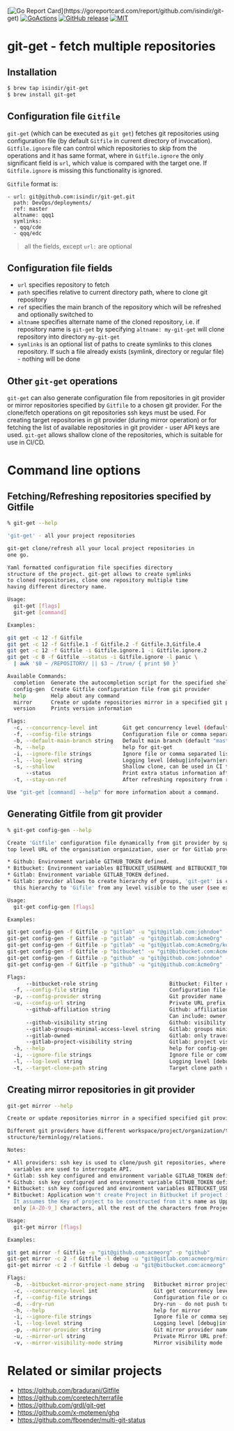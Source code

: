 [![Go Report Card](https://goreportcard.com/badge/github.com/isindir/git-get?)](https://goreportcard.com/report/github.com/isindir/git-get)
[![GoActions](https://github.com/isindir/git-get/workflows/build-git-get/badge.svg)](https://github.com/isindir/git-get/actions?query=workflow%3Abuild-git-get)
[![GitHub release](https://img.shields.io/github/tag/isindir/git-get.svg)](https://github.com/isindir/git-get/releases)
[![MIT](http://img.shields.io/github/license/isindir/git-get.svg)](LICENSE)

# git-get - fetch multiple repositories

## Installation

```bash
$ brew tap isindir/git-get
$ brew install git-get
```

## Configuration file `Gitfile`

`git-get` (which can be executed as `git get`) fetches git repositories using
configuration file (by default `Gitfile` in current directory of invocation).
`Gitfile.ignore` file can control which repositories to skip from the operations
and it has same format, where in `Gitfile.ignore` the only significant field is
`url`, which value is compared with the target one. If `Gitfile.ignore` is missing
this functionality is ignored.

`Gitfile` format is:

```
- url: git@github.com:isindir/git-get.git
  path: DevOps/deployments/
  ref: master
  altname: qqq1
  symlinks:
  - qqq/cde
  - qqq/edc
```

> all the fields, except `url:` are optional

## Configuration file fields

* `url` specifies repository to fetch
* `path` specifies relative to current directory path, where to clone git repository
* `ref` specifies the main branch of the repository which will be refreshed and optionally
  switched to
* `altname` specifies alternate name of the cloned repository, i.e. if repository name is `git-get` by
  specifying `altname: my-git-get` will clone repository into directory `my-git-get`
* `symlinks` is an optional list of paths to create symlinks to this clones repository. If such a file
  already exists (symlink, directory or regular file) - nothing will be done

## Other `git-get` operations

`git-get` can also generate configuration file from repositories in git provider or mirror
repositories specified by `Gitfile` to a chosen git provider. For the clone/fetch operations
on git repositories ssh keys must be used. For creating target repositories in git provider
(during mirror operation) or for fetching the list of available repositories in git provider -
user API keys are used. `git-get` allows shallow clone of the repositories, which is suitable
for use in CI/CD.

# Command line options

## Fetching/Refreshing repositories specified by Gitfile

```bash
% git-get --help

'git-get' - all your project repositories

git-get clone/refresh all your local project repositories in
one go.

Yaml formatted configuration file specifies directory
structure of the project. git-get allows to create symlinks
to cloned repositories, clone one repository multiple time
having different directory name.

Usage:
  git-get [flags]
  git-get [command]

Examples:

git get -c 12 -f Gitfile
git get -c 12 -f Gitfile.1 -f Gitfile.2 -f Gitfile.3,Gitfile.4
git get -c 12 -f Gitfile -i Gitfile.ignore.1 -i Gitfile.ignore.2
git get -c 8 -f Gitfile --status -i Gitfile.ignore -l panic \
  | awk '$0 ~ /REPOSITORY/ || $3 ~ /true/ { print $0 }'

Available Commands:
  completion  Generate the autocompletion script for the specified shell
  config-gen  Create Gitfile configuration file from git provider
  help        Help about any command
  mirror      Create or update repositories mirror in a specified git provider cloud
  version     Prints version information

Flags:
  -c, --concurrency-level int        Git get concurrency level (default 1)
  -f, --config-file strings          Configuration file or comma separated list of files (default [~/Gitfile])
  -b, --default-main-branch string   Default main branch (default "master")
  -h, --help                         help for git-get
  -i, --ignore-file strings          Ignore file or comma separated list of files (default [~/Gitfile.ignore])
  -l, --log-level string             Logging level [debug|info|warn|error|fatal|panic] (default "info")
  -s, --shallow                      Shallow clone, can be used in CI to fetch dependencies by ref
      --status                       Print extra status information after clone is performed
  -t, --stay-on-ref                  After refreshing repository from remote stay on ref branch

Use "git-get [command] --help" for more information about a command.
```

## Generating Gitfile from git provider

```bash
% git-get config-gen --help

Create 'Gitfile' configuration file dynamically from git provider by specifying
top level URL of the organisation organization, user or for Gitlab provider Group name.

* Github: Environment variable GITHUB_TOKEN defined.
* Bitbucket: Environment variables BITBUCKET_USERNAME and BITBUCKET_TOKEN (password) defined.
* Gitlab: Environment variable GITLAB_TOKEN defined.
* Gitlab: provider allows to create hierarchy of groups, 'git-get' is capable of fetching
  this hierarchy to 'Gifile' from any level visible to the user (see examples).

Usage:
  git-get config-gen [flags]

Examples:

git-get config-gen -f Gitfile -p "gitlab" -u "git@gitlab.com:johndoe" -t misc -l debug
git-get config-gen -f Gitfile -p "gitlab" -u "git@gitlab.com:AcmeOrg" -t misc -l debug
git-get config-gen -f Gitfile -p "gitlab" -u "git@gitlab.com:AcmeOrg/kube"
git-get config-gen -f Gitfile -p "bitbucket" -u "git@bitbucket.com:AcmeOrg" -t AcmeOrg
git-get config-gen -f Gitfile -p "github" -u "git@github.com:johndoe" -t johndoe -l debug
git-get config-gen -f Gitfile -p "github" -u "git@github.com:AcmeOrg" -t AcmeOrg -l debug

Flags:
      --bitbucket-role string                       Bitbucket: Filter repositories by role [owner|admin|contributor|member] (default "member")
  -f, --config-file string                          Configuration file (default "~/Gitfile")
  -p, --config-provider string                      Git provider name [gitlab|github|bitbucket] (default "gitlab")
  -u, --config-url string                           Private URL prefix to construct Gitfile from (example: git@github.com:acmeorg), provider specific.
      --github-affiliation string                   Github: affiliation - comma-separated list of values.
                                                    Can include: owner, collaborator, or organization_member (default "owner,collaborator,organization_member")
      --github-visibility string                    Github: visibility [all|public|private] (default "all")
      --gitlab-groups-minimal-access-level string   Gitlab: groups minimal access level [unspecified|min|guest|reporter|developer|maintainer|owner] (default "unspecified")
      --gitlab-owned                                Gitlab: only traverse groups and repositories owned by user
      --gitlab-project-visibility string            Gitlab: project visibility [public|internal|private]
  -h, --help                                        help for config-gen
  -i, --ignore-file strings                         Ignore file or comma separated list of files (default [~/Gitfile.ignore])
  -l, --log-level string                            Logging level [debug|info|warn|error|fatal|panic] (default "info")
  -t, --target-clone-path string                    Target clone path used to set 'path' for each repository in Gitfile
```

## Creating mirror repositories in git provider

```bash
git-get mirror --help

Create or update repositories mirror in a specified specified git provider cloud using configuration file.

Different git providers have different workspace/project/organization/team/user/repository
structure/terminlogy/relations.

Notes:

* All providers: ssh key is used to clone/push git repositories, where environment
  variables are used to interrogate API.
* Gitlab: ssh key configured and environment variable GITLAB_TOKEN defined.
* Github: ssh key configured and environment variable GITHUB_TOKEN defined.
* Bitbucket: ssh key configured and environment variables BITBUCKET_USERNAME and BITBUCKET_TOKEN (password) defined.
* Bitbucket: Application won't create Project in Bitbucket if project is specified but missing.
  It assumes the Key of project to be constructed from it's name as Uppercase text containing
  only [A-Z0-9_] characters, all the rest of the characters from Project Name will be removed.

Usage:
  git-get mirror [flags]

Examples:

git get mirror -f Gitfile -u "git@github.com:acmeorg" -p "github"
git-get mirror -c 2 -f Gitfile -l debug -u "git@gitlab.com:acmeorg/mirrors"
git-get mirror -c 2 -f Gitfile -l debug -u "git@bitbucket.com:acmeorg" -p "bitbucket" -b "mirrors"

Flags:
  -b, --bitbucket-mirror-project-name string   Bitbucket mirror project name (only effective for Bitbucket and is optional)
  -c, --concurrency-level int                  Git get concurrency level (default 1)
  -f, --config-file strings                    Configuration file or comma separated list of files (default [~/Gitfile])
  -d, --dry-run                                Dry-run - do not push to remote mirror repositories
  -h, --help                                   help for mirror
  -i, --ignore-file strings                    Ignore file or comma separated list of files (default [~/Gitfile.ignore])
  -l, --log-level string                       Logging level [debug|info|warn|error|fatal|panic] (default "info")
  -p, --mirror-provider string                 Git mirror provider name [gitlab|github|bitbucket] (default "gitlab")
  -u, --mirror-url string                      Private Mirror URL prefix to push repositories to (example: git@github.com:acmeorg)
  -v, --mirror-visibility-mode string          Mirror visibility mode [private|internal|public] (default "private")
```

# Related or similar projects

* https://github.com/bradurani/Gitfile
* https://github.com/coretech/terrafile
* https://github.com/grdl/git-get
* https://github.com/x-motemen/ghq
* https://github.com/fboender/multi-git-status
